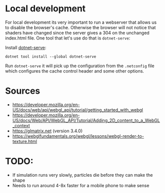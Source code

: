 # Local development

For local development its very important to run a webserver that allows us to disable the browser's cache. Otherwise the browser will not notice that shaders have changed since the server gives a 304 on the unchanged index.html file. One tool that let's use do that is `dotnet-serve`:

Install [dotnet-serve](https://github.com/natemcmaster/dotnet-serve):

```
dotnet tool install --global dotnet-serve
```

Run `dotnet-serve` it will pick up the configuration from the `.netconfig` file which configures the cache control header and some other options.

# Sources

- https://developer.mozilla.org/en-US/docs/web/api/webgl_api/tutorial/getting_started_with_webgl
- https://developer.mozilla.org/en-US/docs/Web/API/WebGL_API/Tutorial/Adding_2D_content_to_a_WebGL_context
- https://glmatrix.net (version 3.4.0)
- https://webglfundamentals.org/webgl/lessons/webgl-render-to-texture.html

# TODO:

- If simulation runs very slowly, particles die before they can make the shape
- Needs to run around 4-8x faster for a mobile phone to make sense
